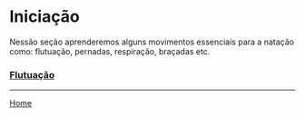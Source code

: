 # Iniciação

Nessão seção aprenderemos alguns movimentos essenciais para a natação como: flutuação, pernadas, respiração, braçadas etc.

### [Flutuação](flutuacao/flutuacao.md)

---

[Home](../README.md)
